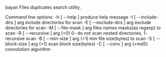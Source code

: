 bayan
Files duplicates search utility.

Command line options:
  -h [ --help ]                produce help message
  -I [ --include-dirs ] arg    include directories for scan
  -E [ --exclude-dirs ] arg    exclude directories for scan
  -M [ --file-mask ] arg       files names masks(as regexp) to scan
  -R [ --recursive ] arg (=0)  0- do not scan nested directories, 1- recursive scan
  -B [ --min-size ] arg (=1)   min file size(bytes) to scan
  -S [ --block-size ] arg (=1) scan block size(bytes)
  -C [ --conv ] arg (=md5)     convolution algorithm